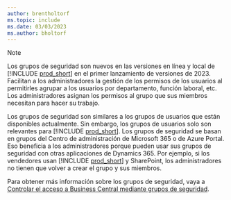 ```yaml
---
author: brentholtorf
ms.topic: include
ms.date: 03/03/2023
ms.author: bholtorf
---
```


> [!NOTE]
> Los grupos de seguridad son nuevos en las versiones en línea y local de [!INCLUDE [prod_short](prod_short.md)] en el primer lanzamiento de versiones de 2023. Facilitan a los administradores la gestión de los permisos de los usuarios al permitirles agrupar a los usuarios por departamento, función laboral, etc. Los administradores asignan los permisos al grupo que sus miembros necesitan para hacer su trabajo.
>
> Los grupos de seguridad son similares a los grupos de usuarios que están disponibles actualmente. Sin embargo, los grupos de usuarios solo son relevantes para [!INCLUDE [prod_short](prod_short.md)]. Los grupos de seguridad se basan en grupos del Centro de administración de Microsoft 365 o de Azure Portal. Eso beneficia a los administradores porque pueden usar sus grupos de seguridad con otras aplicaciones de Dynamics 365. Por ejemplo, si los vendedores usan [!INCLUDE [prod_short](prod_short.md)] y SharePoint, los administradores no tienen que volver a crear el grupo y sus miembros.
>
> Para obtener más información sobre los grupos de seguridad, vaya a [Controlar el acceso a Business Central mediante grupos de seguridad](../ui-security-groups.md).